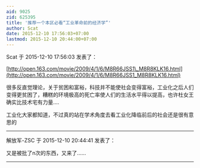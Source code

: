 ```yaml
---
aid: 9025
zid: 625395
title: '推荐一个本区必看“工业革命前的经济学”'
author: Scat
date: 2015-12-10 17:56:03+07:00
lastmod: 2015-12-10 20:44:00+07:00
---
```


Scat 于 2015-12-10 17:56:03 发表了：

[http://open.163.com/movie/2009/4/1/6/M8R66JSS1\_M8R8KLK16.html](http://open.163.com/movie/2009/4/1/6/M8R66JSS1_M8R8KLK16.html)

很多反直觉理论，关于贫困和富裕，科技并不能使社会变得富裕，工业化之后人们变得更贫困了，糟糕的环境极高的死亡率使人们的生活水平得以提高，也许杜女王确实比技术宅有力量....

工业化大家都知道，不过真的站在学术角度去看工业化降临前后的社会还是很有意思的

---------

解放军-ZSC 于 2015-12-10 20:44:41 发表了：

又是被批了n次的东西，又来了……

---------

